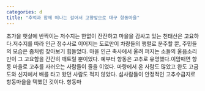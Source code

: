 ```yaml
---
categories: d
title: "추억과 함께 떠나는 걸어서 고향앞으로 대구 항동마을"
---
```

초가을 햇살에 반짝이는 저수지는 한없이 잔잔하고 마을을 감싸고 있는 천태산은 고요하다.저수지를 따라 인근 정수사로 이어지는 도로만이 차량들의 행렬로 분주할 뿐, 주민들의 모습은 좀처럼 찾아보기 힘들었다. 마을 인근 축사에서 울려 퍼지는 소들의 울음소리만이 그 고요함을 간간히 깨트릴 뿐이었다. 예부터 항동은 고추로 유명했다.이맘때면 항동 마을로 고추를 사러오는 사람들이 줄을 이었다. 마량에서 온 사람도 많았고 완도 고금도와 신지에서 배를 타고 왔던 사람도 적지 않았다. 섬사람들이 안정적인 고추수급지로 항동마을을 택했던 것이다. 항동마